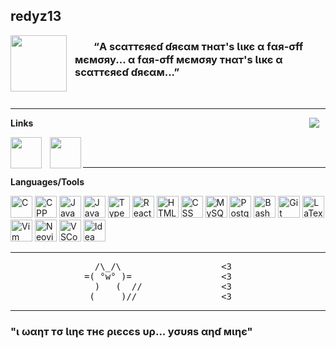 ## redyz13
<img align="left" src="https://s4.gifyu.com/images/Cat-Heart.gif" width="90" style="padding-right: 10px;">

### ㅤㅤ­­­“A ѕcαттєяєɗ ɗяєαм тнαт'ѕ Ɩιкє α fαя-σff мємσяу... α fαя-σff мємσяу тнαт'ѕ Ɩιкє α ѕcαттєяєɗ ɗяєαм...” 

<br>

___

<img align="right" src="https://s4.gifyu.com/images/Killua6.gif" style="padding-right: 10px;" />

**Links**

<a href="https://discordapp.com/users/202172195156393985">
  <img align="left" width="50px" src="https://i.imgur.com/HekNSwo.png" style="padding-right: 10px;" />
</a>

<a href="https://steamcommunity.com/id/redyz13/">
  <img align="left" width="50px" src="https://i.imgur.com/XYWJQJz.png"/>
</a>

<br>
<br>

___

**Languages/Tools**
<div>
  <img alt="C" src="https://i.imgur.com/dM6PB86.png" width=35px height=35px/>
  <img alt="CPP" src="https://i.imgur.com/Na8xyXY.png" width=35px height=35px/>
  <img alt="Java" src="https://i.imgur.com/7VUEpIm.png" width=35px height=35px/>
  <img alt=JavaScript src="https://i.imgur.com/7BpBnMH.png" width=35px height=35px/>
  <img alt=TypeScript src="https://i.imgur.com/aFRGBjJ.png" width=35px height=35px/>
  <img alt=React src="https://i.imgur.com/SZwtFkB.png" width=35px height=35px/>
  <img alt="HTML" src="https://i.imgur.com/TqsiUS5.png" width=35px height=35px/>
  <img alt="CSS" src="https://i.imgur.com/SnmwuXF.png" width=35px height=35px/>
  <img alt="MySQL" src="https://i.imgur.com/hgvD5JI.png" width=35px height=35px/>
  <img alt="PostgreSQL" src="https://i.imgur.com/CIuPfXv.png" width=35px height=35px/>
  <img alt="Bash" src="https://i.imgur.com/GWqtp8s.png" width=35px height=35px/>
  <img alt="Git" src="https://i.imgur.com/7erxHLN.png" width=35px height=35px/>
  <img alt="LaTex" src="https://i.imgur.com/OkkhJ1Y.png" width=35px height=35px/>
  <img alt="Vim" src="https://i.imgur.com/w7fQ7AK.png" width=35px height=35px/>
  <img alt="Neovim" src="https://i.imgur.com/i8dA8nj.png" width=35px height=35px/>
  <img alt="VSCode" src="https://i.imgur.com/zIGG9WD.png" width=35px height=35px/>
  <img alt="Idea" src="https://i.imgur.com/tSmE2OC.png" width=35px height=35px/>
</div>

___

<pre>
                /\_/\                   <3
              =( °w° )=                 <3
                )   (  //               <3
               (__ __)//                <3
</pre>

___

### "ι ωαηт тσ Ɩιηє тнє ριєcєѕ υρ... уσυяѕ αηɗ мιηє"

